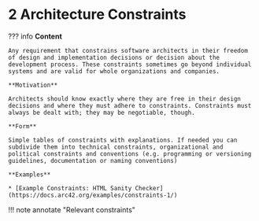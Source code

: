 # 2 Architecture Constraints

??? info
    **Content**

    Any requirement that constrains software architects in their freedom of design and implementation decisions or decision about the development process. These constraints sometimes go beyond individual systems and are valid for whole organizations and companies.
    
    **Motivation**

    Architects should know exactly where they are free in their design decisions and where they must adhere to constraints. Constraints must always be dealt with; they may be negotiable, though.
    
    **Form**

    Simple tables of constraints with explanations. If needed you can subdivide them into technical constraints, organizational and political constraints and conventions (e.g. programming or versioning guidelines, documentation or naming conventions)
    
    **Examples**

    * [Example Constraints: HTML Sanity Checker](https://docs.arc42.org/examples/constraints-1/)

!!! note annotate "Relevant constraints"